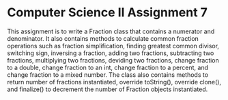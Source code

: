 # Computer Science II Assignment 7
This assignment is to write a Fraction class that contains a numerator and denominator. It also contains methods to calculate common fraction operations such as fraction simplification, finding greatest common divisor, switching sign, inversing a fraction, adding two fractions, subtracting two fractions, multiplying two fractions, deviding two fractions, change fraction to a double, change fraction to an int, change fraction to a percent, and change fraction to a mixed number. The class also contains methods to return number of fractions instantiated, override toString(), override clone(), and finalize() to decrement the number of Fraction objects instantiated.